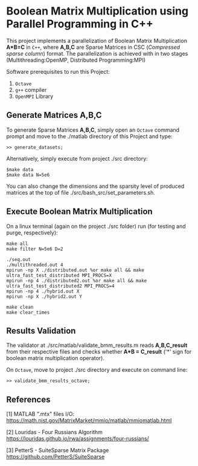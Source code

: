 # Boolean Matrix Multiplication using Parallel Programming in C++

This project implements a parallelization of Boolean Matrix Multiplication **A*B=C** in `C++`, where **A,B,C** are Sparse Matrices in CSC (*Compressed sparse column*) format. The parallelization is achieved with in two stages (Multithreading:OpenMP, Distributed Programming:MPI)

Software prerequisites to run this Project:

1. `Octave`
2. `g++` compiler
3. `OpenMPI` Library

## Generate Matrices A,B,C

To generate Sparse Matrices **A,B,C**, simply open an `Octave` command prompt and move to the ./matlab directory of this Project and type:

    >> generate_datasets;

Alternatively, simply execute from project ./src directory:

    $make data
    $make data N=5e6

You can also change the dimensions and the sparsity level  of produced matrices at the top of file ./src/bash_src/set_parameters.sh.

## Execute Boolean Matrix Multiplication

On a linux terminal (again on the project ./src folder) run (for testing and purge, respectively):

    make all
    make filter N=5e6 D=2
    
    ./seq.out
    ./multithreaded.out 4
    mpirun -np X ./distributed.out %or make all && make ultra_fast_test_distributed MPI_PROCS=X
    mpirun -np 4 ./distributed2.out %or make all && make ultra_fast_test_distributed2 MPI_PROCS=4
    mpirun -np 4 ./hybrid.out X
    mpirun -np X ./hybrid2.out Y

    make clean
    make clear_times

## Results Validation

The validator at ./src/matlab/validate_bmm_results.m reads **A,B,C_result** from their respective files and checks whether **A*B = C_result** ('*' sign for boolean matrix multiplication operator).

On `Octave`, move to project ./src directory and execute on command line:

    >> validate_bmm_results_octave;

## References

[1] MATLAB ".mtx" files I/O: <https://math.nist.gov/MatrixMarket/mmio/matlab/mmiomatlab.html>

[2] Louridas - Four Russians Algorithm https://louridas.github.io/rwa/assignments/four-russians/

[3] PetterS - SuiteSparse Matrix Package https://github.com/PetterS/SuiteSparse
